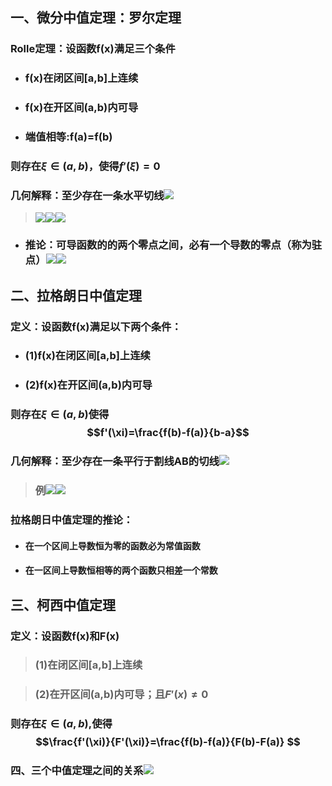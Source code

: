 ## 一、微分中值定理：罗尔定理
### Rolle定理：设函数f(x)满足三个条件
- ### f(x)在闭区间[a,b]上连续
- ### f(x)在开区间(a,b)内可导
- ### 端值相等:f(a)=f(b)
### 则存在$\xi \in (a,b)$，使得$f'(\xi)=0$

### 几何解释：至少存在一条水平切线![](assets/markdown-img-paste-2018033116055217.png)
> ![](assets/markdown-img-paste-20180331160637288.png)![](assets/markdown-img-paste-20180331160649673.png)![](assets/markdown-img-paste-2018033116070756.png)

- ### 推论：可导函数的的两个零点之间，必有一个导数的零点（称为驻点）![](assets/markdown-img-paste-20180331160845457.png)![](assets/markdown-img-paste-20180331160942896.png)

## 二、拉格朗日中值定理
### 定义：设函数f(x)满足以下两个条件：
- ### (1)f(x)在闭区间[a,b]上连续
- ### (2)f(x)在开区间(a,b)内可导
### 则存在$\xi \in (a,b)$使得$$f'(\xi)=\frac{f(b)-f(a)}{b-a}$$
### 几何解释：至少存在一条平行于割线AB的切线![](assets/markdown-img-paste-20180331162821636.png)
> ### 例![](assets/markdown-img-paste-20180331165404190.png)![](assets/markdown-img-paste-20180331165427986.png)

### 拉格朗日中值定理的推论：
- #### 在一个区间上导数恒为零的函数必为常值函数
- #### 在一区间上导数恒相等的两个函数只相差一个常数

## 三、柯西中值定理
### 定义：设函数f(x)和F(x)
> ### (1)在闭区间[a,b]上连续

> ### (2)在开区间(a,b)内可导；且$F'(x)\neq 0$
### 则存在$\xi \in (a,b),$使得$$\frac{f'(\xi)}{F'(\xi)}=\frac{f(b)-f(a)}{F(b)-F(a)} $$

### 四、三个中值定理之间的关系![](assets/markdown-img-paste-20180331193052961.png)
